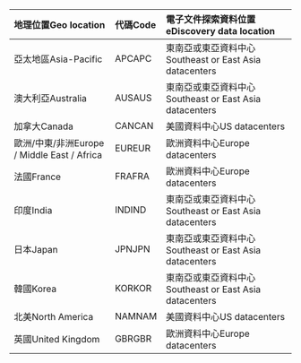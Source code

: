 
|<span data-ttu-id="b551d-101">**地理位置**</span><span class="sxs-lookup"><span data-stu-id="b551d-101">**Geo location**</span></span>             |<span data-ttu-id="b551d-102">**代碼**</span><span class="sxs-lookup"><span data-stu-id="b551d-102">**Code**</span></span>|<span data-ttu-id="b551d-103">**電子文件探索資料位置**</span><span class="sxs-lookup"><span data-stu-id="b551d-103">**eDiscovery data location**</span></span>      |
|:----------------------------|:-------|:---------------------------------|
|<span data-ttu-id="b551d-104">亞太地區</span><span class="sxs-lookup"><span data-stu-id="b551d-104">Asia-Pacific</span></span>                 |<span data-ttu-id="b551d-105">APC</span><span class="sxs-lookup"><span data-stu-id="b551d-105">APC</span></span>     |<span data-ttu-id="b551d-106">東南亞或東亞資料中心</span><span class="sxs-lookup"><span data-stu-id="b551d-106">Southeast or East Asia datacenters</span></span>|
|<span data-ttu-id="b551d-107">澳大利亞</span><span class="sxs-lookup"><span data-stu-id="b551d-107">Australia</span></span>                    |<span data-ttu-id="b551d-108">AUS</span><span class="sxs-lookup"><span data-stu-id="b551d-108">AUS</span></span>     |<span data-ttu-id="b551d-109">東南亞或東亞資料中心</span><span class="sxs-lookup"><span data-stu-id="b551d-109">Southeast or East Asia datacenters</span></span>|
|<span data-ttu-id="b551d-110">加拿大</span><span class="sxs-lookup"><span data-stu-id="b551d-110">Canada</span></span>                       |<span data-ttu-id="b551d-111">CAN</span><span class="sxs-lookup"><span data-stu-id="b551d-111">CAN</span></span>     |<span data-ttu-id="b551d-112">美國資料中心</span><span class="sxs-lookup"><span data-stu-id="b551d-112">US datacenters</span></span>                    |
|<span data-ttu-id="b551d-113">歐洲/中東/非洲</span><span class="sxs-lookup"><span data-stu-id="b551d-113">Europe / Middle East / Africa</span></span>|<span data-ttu-id="b551d-114">EUR</span><span class="sxs-lookup"><span data-stu-id="b551d-114">EUR</span></span>     |<span data-ttu-id="b551d-115">歐洲資料中心</span><span class="sxs-lookup"><span data-stu-id="b551d-115">Europe datacenters</span></span>                |
|<span data-ttu-id="b551d-116">法國</span><span class="sxs-lookup"><span data-stu-id="b551d-116">France</span></span>                       |<span data-ttu-id="b551d-117">FRA</span><span class="sxs-lookup"><span data-stu-id="b551d-117">FRA</span></span>     |<span data-ttu-id="b551d-118">歐洲資料中心</span><span class="sxs-lookup"><span data-stu-id="b551d-118">Europe datacenters</span></span>                |
|<span data-ttu-id="b551d-119">印度</span><span class="sxs-lookup"><span data-stu-id="b551d-119">India</span></span>                        |<span data-ttu-id="b551d-120">IND</span><span class="sxs-lookup"><span data-stu-id="b551d-120">IND</span></span>     |<span data-ttu-id="b551d-121">東南亞或東亞資料中心</span><span class="sxs-lookup"><span data-stu-id="b551d-121">Southeast or East Asia datacenters</span></span>|
|<span data-ttu-id="b551d-122">日本</span><span class="sxs-lookup"><span data-stu-id="b551d-122">Japan</span></span>                        |<span data-ttu-id="b551d-123">JPN</span><span class="sxs-lookup"><span data-stu-id="b551d-123">JPN</span></span>     |<span data-ttu-id="b551d-124">東南亞或東亞資料中心</span><span class="sxs-lookup"><span data-stu-id="b551d-124">Southeast or East Asia datacenters</span></span>|
|<span data-ttu-id="b551d-125">韓國</span><span class="sxs-lookup"><span data-stu-id="b551d-125">Korea</span></span>                        |<span data-ttu-id="b551d-126">KOR</span><span class="sxs-lookup"><span data-stu-id="b551d-126">KOR</span></span>     |<span data-ttu-id="b551d-127">東南亞或東亞資料中心</span><span class="sxs-lookup"><span data-stu-id="b551d-127">Southeast or East Asia datacenters</span></span>|
|<span data-ttu-id="b551d-128">北美</span><span class="sxs-lookup"><span data-stu-id="b551d-128">North America</span></span>                |<span data-ttu-id="b551d-129">NAM</span><span class="sxs-lookup"><span data-stu-id="b551d-129">NAM</span></span>     |<span data-ttu-id="b551d-130">美國資料中心</span><span class="sxs-lookup"><span data-stu-id="b551d-130">US datacenters</span></span>                    |
|<span data-ttu-id="b551d-131">英國</span><span class="sxs-lookup"><span data-stu-id="b551d-131">United Kingdom</span></span>               |<span data-ttu-id="b551d-132">GBR</span><span class="sxs-lookup"><span data-stu-id="b551d-132">GBR</span></span>     |<span data-ttu-id="b551d-133">歐洲資料中心</span><span class="sxs-lookup"><span data-stu-id="b551d-133">Europe datacenters</span></span>                |
